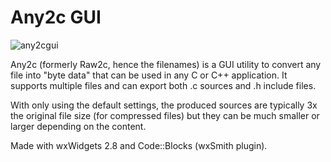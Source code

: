 # Any2c GUI

![any2cgui](http://i.imgur.com/BMevbCY.png)

Any2c (formerly Raw2c, hence the filenames) is a GUI utility to convert any file into "byte data" that can be used in any C or C++ application. It supports multiple files and can export both .c sources and .h include files.

With only using the default settings, the produced sources are typically 3x the original file size (for compressed files) but they can be much smaller or larger depending on the content.

Made with wxWidgets 2.8 and Code::Blocks (wxSmith plugin).
